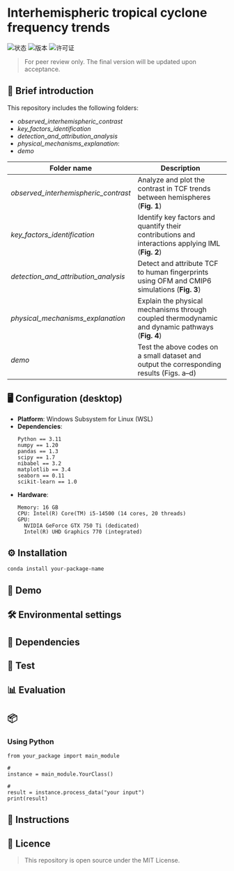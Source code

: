 # Interhemispheric tropical cyclone frequency trends
![状态](https://img.shields.io/badge/status-Under_Review-yellow)
![版本](https://img.shields.io/badge/version-2025.10.11-blue)
![许可证](https://img.shields.io/badge/license-MIT-green)

> For peer review only. The final version will be updated upon acceptance.


## 📖 Brief introduction
This repository includes the following folders:
- *observed_interhemispheric_contrast*
- *key_factors_identification*
- *detection_and_attribution_analysis*
- *physical_mechanisms_explanation*:
- *demo*

| Folder name | Description |
| --------- | ---------- |
| *observed_interhemispheric_contrast* | Analyze and plot the contrast in TCF trends between hemispheres (**Fig. 1**) |
| *key_factors_identification* | Identify key factors and quantify their contributions and interactions applying IML (**Fig. 2**) |
| *detection_and_attribution_analysis* | Detect and attribute TCF to human fingerprints using OFM and CMIP6 simulations (**Fig. 3**) |
| *physical_mechanisms_explanation* | Explain the physical mechanisms through coupled thermodynamic and dynamic pathways (**Fig. 4**) |
| *demo* | Test the above codes on a small dataset and output the corresponding results (Figs. a–d)|


## 🖥️ Configuration (desktop)

- **Platform**: Windows Subsystem for Linux (WSL)  
- **Dependencies**:
  ```
  Python == 3.11
  numpy == 1.20
  pandas == 1.3
  scipy == 1.7
  nibabel == 3.2
  matplotlib == 3.4
  seaborn == 0.11
  scikit-learn == 1.0
  ```
- **Hardware**:
  ```
  Memory: 16 GB
  CPU: Intel(R) Core(TM) i5-14500 (14 cores, 20 threads)
  GPU:
    NVIDIA GeForce GTX 750 Ti (dedicated)
    Intel(R) UHD Graphics 770 (integrated)
  ```

  

## ⚙️ Installation
```
conda install your-package-name
```


## 🚀 Demo


## 🛠️ Environmental  settings

## 🔧 Dependencies


## 🧪 Test


## 📊 Evaluation


## 📦

### Using Python

```
from your_package import main_module

# 
instance = main_module.YourClass()

# 
result = instance.process_data("your input")
print(result)
```

## 📘 Instructions


## 📄 Licence
> This repository is open source under the MIT License.
